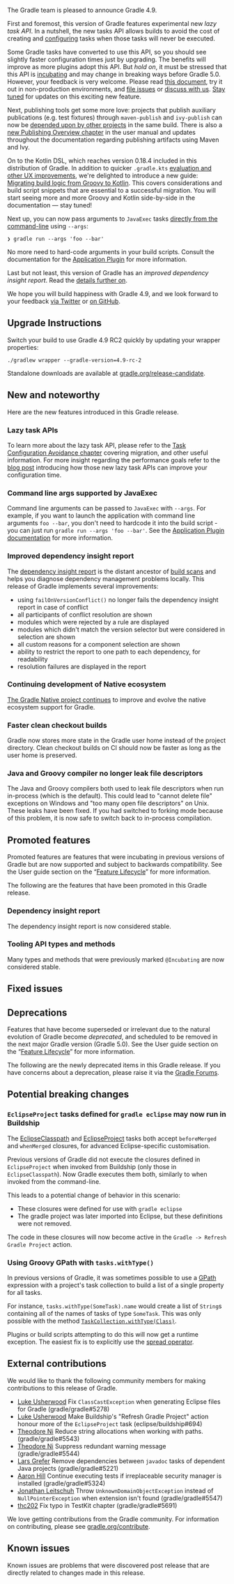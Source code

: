 The Gradle team is pleased to announce Gradle 4.9.

First and foremost, this version of Gradle features experimental new _lazy task API_.
In a nutshell, the new tasks API allows builds to avoid the cost of creating and [configuring](userguide/build_lifecycle.html) tasks when those tasks will never be executed.

Some Gradle tasks have converted to use this API, so you should see slightly faster configuration times just by upgrading.
The benefits will improve as more plugins adopt this API.
But _hold on_, it must be stressed that this API is [incubating](userguide/feature_lifecycle.html#sec:incubating_state) and may change in breaking ways before Gradle 5.0.
However, your feedback is very welcome.
Please read [this document](userguide/task_configuration_avoidance.html), try it out in non-production environments, and [file issues](https://github.com/gradle/gradle/issues) or [discuss with us](https://discuss.gradle.org).
[Stay tuned](https://newsletter.gradle.com) for updates on this exciting new feature.

Next, publishing tools get some more love: projects that publish auxiliary publications (e.g. test fixtures) through `maven-publish` and `ivy-publish` can now be [depended upon by other projects](https://github.com/gradle/gradle/issues/1061) in the same build.
There is also a [new Publishing Overview chapter](userguide/publishing_overview.html) in the user manual and updates throughout the documentation regarding publishing artifacts using Maven and Ivy.

On to the Kotlin DSL, which reaches version 0.18.4 included in this distribution of Gradle.
In addition to quicker `.gradle.kts` [evaluation and other UX improvements](https://github.com/gradle/kotlin-dsl/releases/tag/v0.18.4), we're delighted to introduce a new guide: [Migrating build logic from Groovy to Kotlin](https://guides.gradle.org/migrating-build-logic-from-groovy-to-kotlin/).
This covers considerations and build script snippets that are essential to a successful migration. 
You will start seeing more and more Groovy and Kotlin side-by-side in the documentation — stay tuned!  

Next up, you can now pass arguments to `JavaExec` tasks [directly from the command-line](#command-line-args-supported-by-javaexec) using `--args`:

    ❯ gradle run --args 'foo --bar'
    
No more need to hard-code arguments in your build scripts. 
Consult the documentation for the [Application Plugin](userguide/application_plugin.html#sec:application_usage) for more information.

Last but not least, this version of Gradle has an _improved dependency insight report_. Read the [details further on](#improved-dependency-insight-report).   

We hope you will build happiness with Gradle 4.9, and we look forward to your feedback [via Twitter](https://twitter.com/gradle) or [on GitHub](https://github.com/gradle).

## Upgrade Instructions

Switch your build to use Gradle 4.9 RC2 quickly by updating your wrapper properties:

`./gradlew wrapper --gradle-version=4.9-rc-2`

Standalone downloads are available at [gradle.org/release-candidate](https://gradle.org/release-candidate). 

## New and noteworthy

Here are the new features introduced in this Gradle release.

### Lazy task APIs

To learn more about the lazy task API, please refer to the [Task Configuration Avoidance chapter](userguide/task_configuration_avoidance.html) covering migration, and other useful information.
For more insight regarding the performance goals refer to the [blog post](https://blog.gradle.org/preview-avoiding-task-configuration-time) introducing how those new lazy task APIs can improve your configuration time.

### Command line args supported by JavaExec

Command line arguments can be passed to `JavaExec` with `--args`. For example, if you want to launch the application with command line arguments `foo --bar`,
you don't need to hardcode it into the build script - you can just run `gradle run --args 'foo --bar'`.
See the [Application Plugin documentation](userguide/application_plugin.html#sec:application_usage) for more information.

### Improved dependency insight report

The [dependency insight report](userguide/inspecting_dependencies.html#sec:identifying_reason_dependency_selection) is the distant ancestor of [build scans](https://scans.gradle.com) and helps you diagnose dependency management problems locally.
This release of Gradle implements several improvements:

- using `failOnVersionConflict()` no longer fails the dependency insight report in case of conflict
- all participants of conflict resolution are shown
- modules which were rejected by a rule are displayed
- modules which didn't match the version selector but were considered in selection are shown
- all custom reasons for a component selection are shown
- ability to restrict the report to one path to each dependency, for readability
- resolution failures are displayed in the report

### Continuing development of Native ecosystem

[The Gradle Native project continues](https://github.com/gradle/gradle-native/blob/master/docs/RELEASE-NOTES.md#changes-included-in-gradle-49) to improve and evolve the native ecosystem support for Gradle.

### Faster clean checkout builds

Gradle now stores more state in the Gradle user home instead of the project directory. Clean checkout builds on CI should now be faster as long as the user home is preserved.

### Java and Groovy compiler no longer leak file descriptors

The Java and Groovy compilers both used to leak file descriptors when run in-process (which is the default).
This could lead to "cannot delete file" exceptions on Windows and "too many open file descriptors" on Unix.
These leaks have been fixed.  If you had switched to forking mode because of this problem, it is now safe to switch back to in-process compilation.

<!--
IMPORTANT: if this is a patch release, ensure that a prominent link is included in the foreword to all releases of the same minor stream.
Add-->

<!--
### Example new and noteworthy
-->

## Promoted features

Promoted features are features that were incubating in previous versions of Gradle but are now supported and subject to backwards compatibility.
See the User guide section on the “[Feature Lifecycle](userguide/feature_lifecycle.html)” for more information.

The following are the features that have been promoted in this Gradle release.

### Dependency insight report

The dependency insight report is now considered stable.

### Tooling API types and methods

Many types and methods that were previously marked `@Incubating` are now considered stable. 

## Fixed issues

## Deprecations

Features that have become superseded or irrelevant due to the natural evolution of Gradle become *deprecated*, and scheduled to be removed
in the next major Gradle version (Gradle 5.0). See the User guide section on the “[Feature Lifecycle](userguide/feature_lifecycle.html)” for more information.

The following are the newly deprecated items in this Gradle release. If you have concerns about a deprecation, please raise it via the [Gradle Forums](https://discuss.gradle.org).

<!--
### Example deprecation
-->

## Potential breaking changes

### `EclipseProject` tasks defined for `gradle eclipse` may now run in Buildship

The [EclipseClasspath](dsl/org.gradle.plugins.ide.eclipse.model.EclipseClasspath.html) and [EclipseProject](dsl/org.gradle.plugins.ide.eclipse.model.EclipseProject.html) tasks both accept `beforeMerged` and `whenMerged` closures, for advanced Eclipse-specific customisation.

Previous versions of Gradle did not execute the closures defined in `EclipseProject` when invoked from Buildship (only those in `EclipseClasspath`). Now Gradle executes them both, similarly to when invoked from the command-line.

This leads to a potential change of behavior in this scenario:
 - These closures were defined for use with `gradle eclipse`
 - The gradle project was later imported into Eclipse, but these definitions were not removed.

The code in these closures will now become active in the `Gradle -> Refresh Gradle Project` action.

<!--
### Example breaking change
-->

### Using Groovy GPath with `tasks.withType()`

In previous versions of Gradle, it was sometimes possible to use a [GPath](http://docs.groovy-lang.org/latest/html/documentation/#gpath_expressions) expression with a project's task collection to build a list of a single property for all tasks.

For instance, `tasks.withType(SomeTask).name` would create a list of `String`s containing all of the names of tasks of type `SomeTask`. This was only possible with the method [`TaskCollection.withType(Class)`](javadoc/org/gradle/api/tasks/TaskCollection.html#withType-java.lang.Class-).

Plugins or build scripts attempting to do this will now get a runtime exception.  The easiest fix is to explicitly use the [spread operator](http://docs.groovy-lang.org/latest/html/documentation/#_spread_operator).

## External contributions

We would like to thank the following community members for making contributions to this release of Gradle.

- [Luke Usherwood](https://github.com/lukeu) Fix `ClassCastException` when generating Eclipse files for Gradle (gradle/gradle#5278)
- [Luke Usherwood](https://github.com/lukeu) Make Buildship's "Refresh Gradle Project" action honour more of the `EclipseProject` task (eclipse/buildship#694)
- [Theodore Ni](https://github.com/tjni) Reduce string allocations when working with paths. (gradle/gradle#5543)
- [Theodore Ni](https://github.com/tjni) Suppress redundant warning message (gradle/gradle#5544)
- [Lars Grefer](https://github.com/larsgrefer) Remove dependencies between `javadoc` tasks of dependent Java projects (gradle/gradle#5221)
- [Aaron Hill](https://github.com/Aaron1011) Continue executing tests if irreplaceable security manager is installed (gradle/gradle#5324)
- [Jonathan Leitschuh](https://github.com/JLLeitschuh) Throw `UnknownDomainObjectException` instead of `NullPointerException` when extension isn't found (gradle/gradle#5547)
- [thc202](https://github.com/thc202) Fix typo in TestKit chapter (gradle/gradle#5691)

We love getting contributions from the Gradle community. For information on contributing, please see [gradle.org/contribute](https://gradle.org/contribute).

## Known issues

Known issues are problems that were discovered post release that are directly related to changes made in this release.
